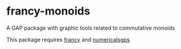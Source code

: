 # francy-monoids
A GAP package with graphic tools related to commutative monoids


This package requires [francy](https://github.com/mcmartins/francy) and [numericalsgps](https://github.com/gap-packages/numericalsgps)
